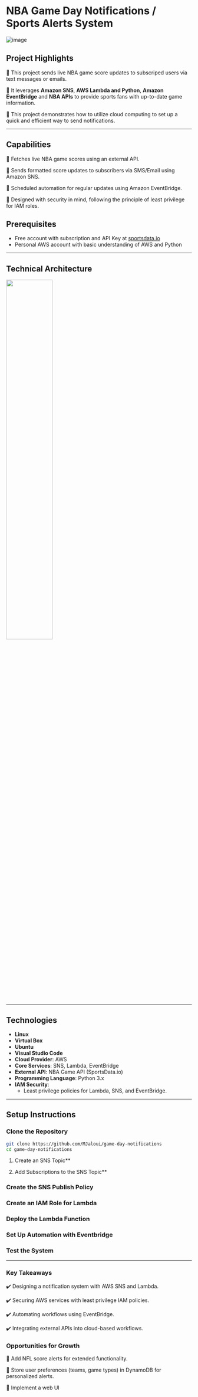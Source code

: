 # NBA Game Day Notifications / Sports Alerts System
![image](https://github.com/user-attachments/assets/c61dd22f-7bfe-4b7e-8208-bb224459bd6f)





## **Project Highlights**
🏀 This project sends live NBA game score updates to subscriped users via text messages or emails.

🏀 It leverages **Amazon SNS**, **AWS Lambda and Python**, **Amazon EventBridge** and **NBA APIs** to provide sports fans with up-to-date game information. 

🏀 This project demonstrates how to utilize cloud computing to set up a quick and efficient way to send notifications.

---

## **Capabilities**
🔧 Fetches live NBA game scores using an external API.

🔧 Sends formatted score updates to subscribers via SMS/Email using Amazon SNS.

🔧 Scheduled automation for regular updates using Amazon EventBridge.

🔧 Designed with security in mind, following the principle of least privilege for IAM roles.

## **Prerequisites**
- Free account with subscription and API Key at [sportsdata.io](https://sportsdata.io/)
- Personal AWS account with basic understanding of AWS and Python

---

## **Technical Architecture**
<img src="https://github.com/user-attachments/assets/5e19635e-0685-4c07-9601-330f7d1231f9" width="50%" />


---


## **Technologies**
- **Linux**
- **Virtual Box**
- **Ubuntu**
- **Visual Studio Code**
- **Cloud Provider**: AWS
- **Core Services**: SNS, Lambda, EventBridge
- **External API**: NBA Game API (SportsData.io)
- **Programming Language**: Python 3.x
- **IAM Security**:
  - Least privilege policies for Lambda, SNS, and EventBridge.

---


## **Setup Instructions**

### **Clone the Repository**
```bash
git clone https://github.com/MJaloui/game-day-notifications
cd game-day-notifications
```

1. Create an SNS Topic**


2. Add Subscriptions to the SNS Topic**


### **Create the SNS Publish Policy**


### **Create an IAM Role for Lambda**


### **Deploy the Lambda Function**



### **Set Up Automation with Eventbridge**



### **Test the System**


---

### **Key Takeaways**
✔️ Designing a notification system with AWS SNS and Lambda.

✔️ Securing AWS services with least privilege IAM policies.

✔️ Automating workflows using EventBridge.

✔️ Integrating external APIs into cloud-based workflows.


### **Opportunities for Growth**
🌱 Add NFL score alerts for extended functionality.

🌱 Store user preferences (teams, game types) in DynamoDB for personalized alerts.

🌱 Implement a web UI
